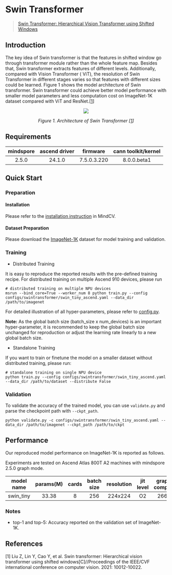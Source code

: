 # Swin Transformer

<!--- Guideline: please use url linked to the paper abstract in ArXiv instead of PDF for fast loading.  -->
> [Swin Transformer: Hierarchical Vision Transformer using Shifted Windows](https://arxiv.org/abs/2103.14030)



## Introduction

<!--- Guideline: Introduce the model and architectures. Please cite if you use/adopt paper explanation from others. -->
<!--- Guideline: If an architecture table/figure is available in the paper, please put one here and cite for intuitive illustration. -->

The key idea of Swin transformer is that the features in shifted window go through transformer module rather than the
whole feature map.
Besides that, Swin transformer extracts features of different levels. Additionally, compared with Vision Transformer (
ViT), the resolution
of Swin Transformer in different stages varies so that features with different sizes could be learned. Figure 1 shows
the model architecture
of Swin transformer. Swin transformer could achieve better model performance with smaller model parameters and less
computation cost
on ImageNet-1K dataset compared with ViT and ResNet.[[1](#references)]

<p align="center">
  <img src="https://user-images.githubusercontent.com/77485245/225558829-4cbdc830-5141-41f4-836b-8f1bc771ca2f.png" />
</p>
<p align="center">
  <em>Figure 1. Architecture of Swin Transformer [<a href="#references">1</a>] </em>
</p>

## Requirements
| mindspore | ascend driver |  firmware   | cann toolkit/kernel |
| :-------: | :-----------: | :---------: | :-----------------: |
|   2.5.0   |   24.1.0      | 7.5.0.3.220 |     8.0.0.beta1     |



## Quick Start

### Preparation

#### Installation

Please refer to the [installation instruction](https://mindspore-lab.github.io/mindcv/installation/) in MindCV.

#### Dataset Preparation

Please download the [ImageNet-1K](https://www.image-net.org/challenges/LSVRC/2012/index.php) dataset for model training
and validation.

### Training

<!--- Guideline: Please avoid using shell scripts in the command line. Python scripts preferred. -->

* Distributed Training

It is easy to reproduce the reported results with the pre-defined training recipe. For distributed training on multiple
Ascend 910 devices, please run

```shell
# distributed training on multiple NPU devices
msrun --bind_core=True --worker_num 8 python train.py --config configs/swintransformer/swin_tiny_ascend.yaml --data_dir /path/to/imagenet
```



For detailed illustration of all hyper-parameters, please refer
to [config.py](https://github.com/mindspore-lab/mindcv/blob/main/config.py).

**Note:**  As the global batch size  (batch_size x num_devices) is an important hyper-parameter, it is recommended to
keep the global batch size unchanged for reproduction or adjust the learning rate linearly to a new global batch size.

* Standalone Training

If you want to train or finetune the model on a smaller dataset without distributed training, please run:

```shell
# standalone training on single NPU device
python train.py --config configs/swintransformer/swin_tiny_ascend.yaml --data_dir /path/to/dataset --distribute False
```

### Validation

To validate the accuracy of the trained model, you can use `validate.py` and parse the checkpoint path
with `--ckpt_path`.

```
python validate.py -c configs/swintransformer/swin_tiny_ascend.yaml --data_dir /path/to/imagenet --ckpt_path /path/to/ckpt
```

## Performance


Our reproduced model performance on ImageNet-1K is reported as follows.

Experiments are tested on Ascend Atlas 800T A2 machines with mindspore 2.5.0 graph mode.




|  model name  |  params(M)   |  cards  |  batch size  |  resolution  |  jit level  |  graph compile  |  ms/step  |   img/s   |  acc@top1  |  acc@top5  |                                               recipe                                               |                                                  weight                                                   |
|:------------:|:------------:|:-------:|:------------:|:------------:|:-----------:|:---------------:|:---------:|:---------:|:----------:|:----------:|:--------------------------------------------------------------------------------------------------:|:---------------------------------------------------------------------------------------------------------:|
| swin_tiny  | 33.38     | 8     | 256        | 224x224    | O2        | 266s          | 454.01  | 4510.91 | 80.90    | 94.90    | [yaml](https://github.com/mindspore-lab/mindcv/blob/main/configs/swintransformer/swin_tiny_ascend.yaml) | [weights](https://download-mindspore.osinfra.cn/toolkits/mindcv/swin/swin_tiny-72b3c5e6-910v2.ckpt) |



### Notes

- top-1 and top-5: Accuracy reported on the validation set of ImageNet-1K.

## References

<!--- Guideline: Citation format GB/T 7714 is suggested. -->

[1] Liu Z, Lin Y, Cao Y, et al. Swin transformer: Hierarchical vision transformer using shifted windows[C]//Proceedings
of the IEEE/CVF international conference on computer vision. 2021: 10012-10022.
